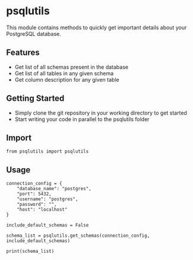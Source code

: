 # psqlutils
This module contains methods to quickly get important details about your PostgreSQL database.

## Features
* Get list of all schemas present in the database
* Get list of all tables in any given schema
* Get column description for any given table


## Getting Started
* Simply clone the git repository in your working directory to get started
* Start writing your code in parallel to the psqlutils folder

## Import

```
from psqlutils import psqlutils
```

## Usage

```
connection_config = {
    "database_name": "postgres",
    "port": 5432,
    "username": "postgres",
    "password": "",
    "host": "localhost"
}

include_default_schemas = False

schema_list = psqlutils.get_schemas(connection_config, include_default_schemas)

print(schema_list)
```

